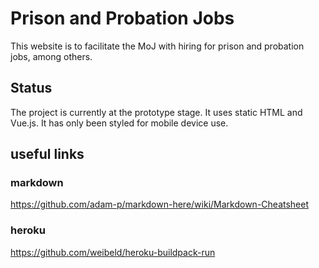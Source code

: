 # Prison and Probation Jobs

This website is to facilitate the MoJ with hiring for prison and probation jobs, among others.

## Status
The project is currently at the prototype stage.
It uses static HTML and Vue.js.
It has only been styled for mobile device use.

## useful links
### markdown
https://github.com/adam-p/markdown-here/wiki/Markdown-Cheatsheet
### heroku
https://github.com/weibeld/heroku-buildpack-run
